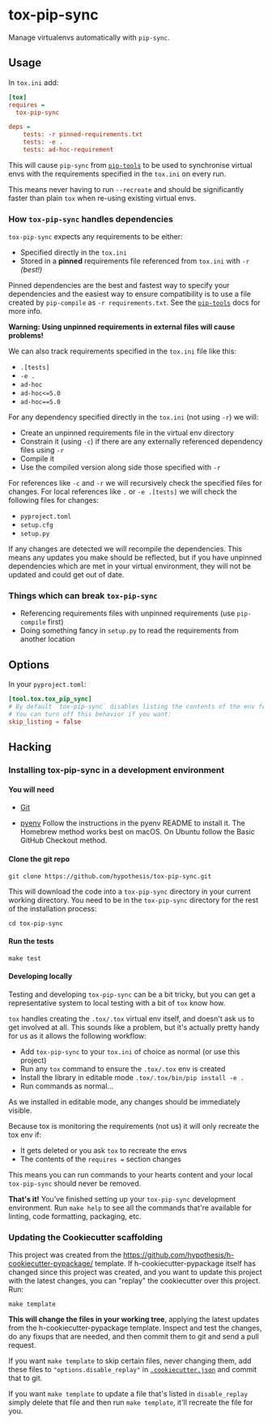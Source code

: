 # tox-pip-sync

Manage virtualenvs automatically with `pip-sync`.

Usage
-----

In `tox.ini` add:

```ini
[tox]
requires =
  tox-pip-sync

deps =
    tests: -r pinned-requirements.txt
    tests: -e .
    tests: ad-hoc-requirement
```

This will cause `pip-sync` from [`pip-tools`](https://pypi.org/project/pip-tools/)
to be used to synchronise virtual envs with the requirements specified in the
`tox.ini` on every run.

This means never having to run `--recreate` and should be significantly faster
than plain `tox` when re-using existing virtual envs.

### How `tox-pip-sync` handles dependencies

`tox-pip-sync` expects any requirements to be either:

 * Specified directly in the `tox.ini`
 * Stored in a **pinned** requirements file referenced from `tox.ini` with `-r` _(best!)_

Pinned dependencies are the best and fastest way to specify your dependencies
and the easiest way to ensure compatibility is to use a file created by
`pip-compile` as `-r requirements.txt`. See the
[`pip-tools`](https://pypi.org/project/pip-tools/) docs for more info.

__Warning: Using unpinned requirements in external files will cause problems!__

We can also track requirements specified in the `tox.ini` file like this:

 * `.[tests]`
 * `-e .`
 * `ad-hoc`
 * `ad-hoc<=5.0`
 * `ad-hoc==5.0`

For any dependency specified directly in the `tox.ini` (not using `-r`) we will:

 * Create an unpinned requirements file in the virtual env directory
 * Constrain it (using `-c`) if there are any externally referenced dependency
   files using `-r`
 * Compile it
 * Use the compiled version along side those specified with `-r`

For references like `-c` and `-r` we will recursively check the specified
files for changes. For local references like `.` or `-e .[tests]` we will check
the following files for changes:

 * `pyproject.toml`
 * `setup.cfg`
 * `setup.py`

If any changes are detected we will recompile the dependencies. This means any
updates you make should be reflected, but if you have unpinned dependencies
which are met in your virtual environment, they will not be updated and could
get out of date.

### Things which can break `tox-pip-sync`

 * Referencing requirements files with unpinned requirements (use `pip-compile`
   first)
 * Doing something fancy in `setup.py` to read the requirements from another
   location

Options
-------

In your `pyproject.toml`:

```toml
[tool.tox.tox_pip_sync]
# By default `tox-pip-sync` disables listing the contents of the env for speed.
# You can turn off this behavior if you want:
skip_listing = false
```

Hacking
-------

### Installing tox-pip-sync in a development environment

#### You will need

* [Git](https://git-scm.com/)

* [pyenv](https://github.com/pyenv/pyenv)
  Follow the instructions in the pyenv README to install it.
  The Homebrew method works best on macOS.
  On Ubuntu follow the Basic GitHub Checkout method.

#### Clone the git repo

```terminal
git clone https://github.com/hypothesis/tox-pip-sync.git
```

This will download the code into a `tox-pip-sync` directory
in your current working directory. You need to be in the
`tox-pip-sync` directory for the rest of the installation
process:

```terminal
cd tox-pip-sync
```

#### Run the tests

```terminal
make test
```

#### Developing locally

Testing and developing `tox-pip-sync` can be a bit tricky, but you can get a
representative system to local testing with a bit of `tox` know how.

`tox` handles creating the `.tox/.tox` virtual env itself, and doesn't ask us
to get involved at all. This sounds like a problem, but it's actually pretty
handy for us as it allows the following workflow:

 * Add `tox-pip-sync` to your `tox.ini` of choice as normal (or use this project)
 * Run any `tox` command to ensure the `.tox/.tox` env is created
 * Install the library in editable mode `.tox/.tox/bin/pip install -e .`
 * Run commands as normal...

As we installed in editable mode, any changes should be immediately visible.

Because tox is monitoring the requirements (not us) it will only recreate the
tox env if:

 * It gets deleted or you ask `tox` to recreate the envs
 * The contents of the `requires =` section changes

This means you can run commands to your hearts content and your local
`tox-pip-sync` should never be removed.

**That's it!** You’ve finished setting up your `tox-pip-sync`
development environment. Run `make help` to see all the commands that're
available for linting, code formatting, packaging, etc.

### Updating the Cookiecutter scaffolding

This project was created from the
https://github.com/hypothesis/h-cookiecutter-pypackage/ template.
If h-cookiecutter-pypackage itself has changed since this project was created, and
you want to update this project with the latest changes, you can "replay" the
cookiecutter over this project. Run:

```terminal
make template
```

**This will change the files in your working tree**, applying the latest
updates from the h-cookiecutter-pypackage template. Inspect and test the
changes, do any fixups that are needed, and then commit them to git and send a
pull request.

If you want `make template` to skip certain files, never changing them, add
these files to `"options.disable_replay"` in
[`.cookiecutter.json`](.cookiecutter.json) and commit that to git.

If you want `make template` to update a file that's listed in `disable_replay`
simply delete that file and then run `make template`, it'll recreate the file
for you.

